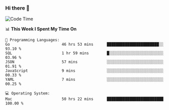### Hi there 👋

<!--
**CrazyCollin/crazycollin** is a ✨ _special_ ✨ repository because its `README.md` (this file) appears on your GitHub profile.

Here are some ideas to get you started:

- 🔭 I’m currently working on ...
- 🌱 I’m currently learning ...
- 👯 I’m looking to collaborate on ...
- 🤔 I’m looking for help with ...
- 💬 Ask me about ...
- 📫 How to reach me: ...
- 😄 Pronouns: ...
- ⚡ Fun fact: ...
-->

<!--START_SECTION:waka-->
![Code Time](http://img.shields.io/badge/Code%20Time-3%2C283%20hrs%2013%20mins-blue)

📊 **This Week I Spent My Time On** 

```text
💬 Programming Languages: 
Go                       46 hrs 53 mins      ███████████████████████░░   93.10 % 
SQL                      1 hr 59 mins        █░░░░░░░░░░░░░░░░░░░░░░░░   03.96 % 
JSON                     57 mins             ░░░░░░░░░░░░░░░░░░░░░░░░░   01.91 % 
JavaScript               9 mins              ░░░░░░░░░░░░░░░░░░░░░░░░░   00.33 % 
YAML                     7 mins              ░░░░░░░░░░░░░░░░░░░░░░░░░   00.25 % 

💻 Operating System: 
Mac                      50 hrs 22 mins      █████████████████████████   100.00 % 
```


<!--END_SECTION:waka-->
